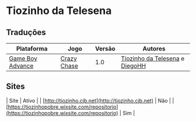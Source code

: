 # Tiozinho da Telesena

## Traduções

| Plataforma | Jogo | Versão | Autores |
| ----------- | ----------- | ----------- | ----------- |
| [Game Boy Advance](../../traducoes/game-boy-advance/) | [Crazy Chase](../../traducoes/game-boy-advance/crazy-chase_tiozinho-da-telesena-diegohh/) | 1.0 | [Tiozinho da Telesena](../../autores/tiozinho-da-telesena/) e [DiegoHH](../../autores/diegohh/) |

## Sites

| Site | Ativo |
| [http://tiozinho.cjb.net](http://tiozinho.cjb.net) | Não |
| [https://tiozinhopobre.wixsite.com/repositorio](https://tiozinhopobre.wixsite.com/repositorio) | Sim |
